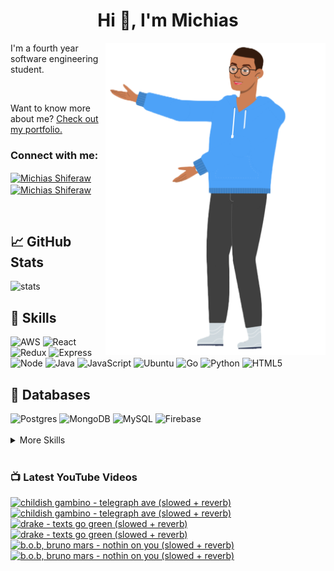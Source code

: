 
<h1 align="center">Hi 👋, I'm Michias</h1>

<div>
<img src="./download.png" align="right" data-canonical-src="https://gyazo.com/eb5c5741b6a9a16c692170a41a49c858.png" height="500" />

</div>

<p float="left">

<div>


I'm a fourth year software engineering student.

<br>


Want to know more about me? [Check out my portfolio.](https://michias.vercel.app/)


<h3 align="left">Connect with me:</h3>
<p align="left">
<a href="https://www.linkedin.com/in/michiasshiferaw" target="blank"><img align="center" src="https://cdn.svgporn.com/logos/linkedin-icon.svg" alt="Michias Shiferaw" height="30" width="40" /></a>
<a href="https://www.youtube.com/@kuubamusic" target="blank"><img align="center" src="https://cdn.svgporn.com/logos/youtube-icon.svg" alt="Michias Shiferaw" height="30" width="40" /></a>
</p>

<br>


## &#x1f4c8; GitHub Stats
<img alt="stats" src="https://github-readme-stats.vercel.app/api/top-langs/?username=MichiasShiferaw&layout=compact"/>

<br>

## 💼 Skills
<img alt="AWS" src="https://img.shields.io/badge/AWS-%23FF9900.svg?style=for-the-badge&logo=amazon-aws&logoColor=white"/>
<img alt="React" src="https://img.shields.io/badge/react-%2320232a.svg?style=for-the-badge&logo=react&logoColor=%2361DAFB"/>
<img alt="Redux" src="https://img.shields.io/badge/redux-%23593d88.svg?style=for-the-badge&logo=redux&logoColor=white"/>
<img alt="Express" src="https://img.shields.io/badge/express.js-%23404d59.svg?style=for-the-badge&logo=express&logoColor=%2361DAFB"/>
<img alt="Node" src="https://img.shields.io/badge/node.js-6DA55F?style=for-the-badge&logo=node.js&logoColor=white"/>
<img alt="Java" src="https://img.shields.io/badge/java-%23ED8B00.svg?style=for-the-badge&logo=openjdk&logoColor=white"/>
<img alt="JavaScript" src="https://img.shields.io/badge/javascript-%23323330.svg?style=for-the-badge&logo=javascript&logoColor=%23F7DF1E"/>
<img alt="Ubuntu" src="https://img.shields.io/badge/Ubuntu-E95420?style=for-the-badge&logo=ubuntu&logoColor=white"/>
<img alt="Go" src="https://img.shields.io/badge/go-%2300ADD8.svg?style=for-the-badge&logo=go&logoColor=white"/>
<img alt="Python" src="https://img.shields.io/badge/python-3670A0?style=for-the-badge&logo=python&logoColor=ffdd54"/>
<img alt="HTML5" src="https://img.shields.io/badge/html5-%23E34F26.svg?style=for-the-badge&logo=html5&logoColor=white"/>

<br>

## 💾 Databases
<img alt="Postgres" src="https://img.shields.io/badge/postgres-%23316192.svg?style=for-the-badge&logo=postgresql&logoColor=white"/>
<img alt="MongoDB" src="https://img.shields.io/badge/MongoDB-%234ea94b.svg?style=for-the-badge&logo=mongodb&logoColor=white"/>
<img alt="MySQL" src="https://img.shields.io/badge/mysql-%2300f.svg?style=for-the-badge&logo=mysql&logoColor=white"/>
<img alt="Firebase" src="https://img.shields.io/badge/firebase-%23039BE5.svg?style=for-the-badge&logo=firebase"/>

<br>


<br>

<details>
<summary>More Skills</summary>
<br>

<img alt="CSS" src="https://img.shields.io/badge/css3-%231572B6.svg?style=for-the-badge&logo=css3&logoColor=white"/>
<img alt="SASS" src="https://img.shields.io/badge/SASS-hotpink.svg?style=for-the-badge&logo=SASS&logoColor=white"/>
<img alt="Bootstrap" src="https://img.shields.io/badge/bootstrap-%23563D7C.svg?style=for-the-badge&logo=bootstrap&logoColor=white"/>
<img alt="MUI" src="https://img.shields.io/badge/MUI-%230081CB.svg?style=for-the-badge&logo=mui&logoColor=white"/>


<br>

<img alt="SonarQube" src="https://img.shields.io/badge/SonarQube-black?style=for-the-badge&logo=sonarqube&logoColor=4E9BCD"/>
<img alt="SonarLint" src="https://img.shields.io/badge/SonarLint-CB2029?style=for-the-badge&logo=SONARLINT&logoColor=white"/>
<img alt="Selenium" src="https://img.shields.io/badge/-selenium-%43B02A?style=for-the-badge&logo=selenium&logoColor=white"/>

<br>

<img alt="Netlify" src="https://img.shields.io/badge/netlify-%23000000.svg?style=for-the-badge&logo=netlify&logoColor=#00C7B7"/>
<img alt="Jenkins" src="https://img.shields.io/badge/jenkins-%232C5263.svg?style=for-the-badge&logo=jenkins&logoColor=white"/>
<img alt="Github" src="https://img.shields.io/badge/github-%23121011.svg?style=for-the-badge&logo=github&logoColor=white"/>
<img alt="GitLab" src="https://img.shields.io/badge/gitlab-%23181717.svg?style=for-the-badge&logo=gitlab&logoColor=white"/>
<img alt="Git" src="https://img.shields.io/badge/git-%23F05033.svg?style=for-the-badge&logo=git&logoColor=white"/>
<img alt="Nodemon" src="https://img.shields.io/badge/NODEMON-%23323330.svg?style=for-the-badge&logo=nodemon&logoColor=%BBDEAD"/>
<img alt="Canva" src="https://img.shields.io/badge/Canva-%2300C4CC.svg?style=for-the-badge&logo=Canva&logoColor=white"/>
<img alt="Gatsby" src="https://img.shields.io/badge/Gatsby-%23663399.svg?style=for-the-badge&logo=gatsby&logoColor=white"/>
<img alt="Next" src="https://img.shields.io/badge/Next-black?style=for-the-badge&logo=next.js&logoColor=white"/>

</details>

<br>

</div>

</p>



### 📺 Latest YouTube Videos
<!-- BEGIN YOUTUBE-CARDS -->
[![childish gambino - telegraph ave (slowed + reverb)](https://ytcards.demolab.com/?id=82H6UEEYOTQ&title=childish+gambino+-+telegraph+ave+%28slowed+%2B+reverb%29&lang=en&timestamp=1690314779&background_color=%230d1117&title_color=%23ffffff&stats_color=%23dedede&width=250&border_radius=5&duration=263 "childish gambino - telegraph ave (slowed + reverb)")](https://www.youtube.com/watch?v=82H6UEEYOTQ#gh-dark-mode-only)[![childish gambino - telegraph ave (slowed + reverb)](https://ytcards.demolab.com/?id=82H6UEEYOTQ&title=childish+gambino+-+telegraph+ave+%28slowed+%2B+reverb%29&lang=en&timestamp=1690314779&background_color=%23ffffff&title_color=%2324292f&stats_color=%2357606a&width=250&border_radius=5&duration=263 "childish gambino - telegraph ave (slowed + reverb)")](https://www.youtube.com/watch?v=82H6UEEYOTQ#gh-light-mode-only)
[![drake - texts go green (slowed + reverb)](https://ytcards.demolab.com/?id=QNQjXnK2uiw&title=drake+-+texts+go+green+%28slowed+%2B+reverb%29&lang=en&timestamp=1689964686&background_color=%230d1117&title_color=%23ffffff&stats_color=%23dedede&width=250&border_radius=5&duration=374 "drake - texts go green (slowed + reverb)")](https://www.youtube.com/watch?v=QNQjXnK2uiw#gh-dark-mode-only)[![drake - texts go green (slowed + reverb)](https://ytcards.demolab.com/?id=QNQjXnK2uiw&title=drake+-+texts+go+green+%28slowed+%2B+reverb%29&lang=en&timestamp=1689964686&background_color=%23ffffff&title_color=%2324292f&stats_color=%2357606a&width=250&border_radius=5&duration=374 "drake - texts go green (slowed + reverb)")](https://www.youtube.com/watch?v=QNQjXnK2uiw#gh-light-mode-only)
[![b.o.b, bruno mars - nothin on you (slowed + reverb)](https://ytcards.demolab.com/?id=-88EtV-uv_s&title=b.o.b%2C+bruno+mars+-+nothin+on+you+%28slowed+%2B+reverb%29&lang=en&timestamp=1689691614&background_color=%230d1117&title_color=%23ffffff&stats_color=%23dedede&width=250&border_radius=5&duration=344 "b.o.b, bruno mars - nothin on you (slowed + reverb)")](https://www.youtube.com/watch?v=-88EtV-uv_s#gh-dark-mode-only)[![b.o.b, bruno mars - nothin on you (slowed + reverb)](https://ytcards.demolab.com/?id=-88EtV-uv_s&title=b.o.b%2C+bruno+mars+-+nothin+on+you+%28slowed+%2B+reverb%29&lang=en&timestamp=1689691614&background_color=%23ffffff&title_color=%2324292f&stats_color=%2357606a&width=250&border_radius=5&duration=344 "b.o.b, bruno mars - nothin on you (slowed + reverb)")](https://www.youtube.com/watch?v=-88EtV-uv_s#gh-light-mode-only)
<!-- END YOUTUBE-CARDS -->


